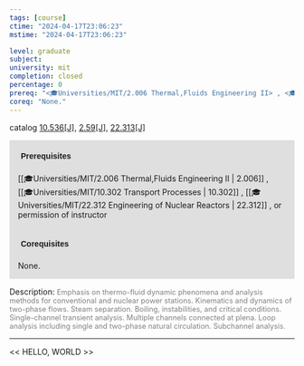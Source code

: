 ```yaml
---
tags: [course]
ctime: "2024-04-17T23:06:23"
mstime: "2024-04-17T23:06:23"

level: graduate
subject: 
university: mit
completion: closed
percentage: 0
prereq: "<🎓Universities/MIT/2.006 Thermal,Fluids Engineering II> , <🎓Universities/MIT/10.302 Transport Processes> , <🎓Universities/MIT/22.312 Engineering of Nuclear Reactors> , or permission of instructor"
coreq: "None."
---
```


catalog [10.536[J]](http://student.mit.edu/catalog/m10a.html#10.536), [2.59[J]](http://student.mit.edu/catalog/m2b.html#2.59), [22.313[J]](http://student.mit.edu/catalog/m22b.html#22.313)

<span style="display: block; padding: 15px; background-color: rgb(100, 100, 100, 0.2);"><font id="m_prereq393_0" style="display: block; font-family: Arial, sans-serif; font-weight: bold; padding: 5px">Prerequisites</font><br><span id="prereq393_0">[[🎓Universities/MIT/2.006 Thermal,Fluids Engineering II | 2.006]] , [[🎓Universities/MIT/10.302 Transport Processes | 10.302]] , [[🎓Universities/MIT/22.312 Engineering of Nuclear Reactors | 22.312]] , or permission of instructor</span></span>
<span style="display: block; padding: 15px; background-color: rgb(100, 100, 100, 0.2);"><font id="m_coreq393_0" style="display: block; font-family: Arial, sans-serif; font-weight: bold; padding: 5px">Corequisites</font><br><span id="coreq393_0">None.</span></span>

<font style="">Description:</font>
<font style="color: grey; font-size: 0.8rem;">Emphasis on thermo-fluid dynamic phenomena and analysis methods for conventional and nuclear power stations. Kinematics and dynamics of two-phase flows.  Steam separation.  Boiling, instabilities, and critical conditions. Single-channel transient analysis.  Multiple channels connected at plena.  Loop analysis including single and two-phase natural circulation.  Subchannel analysis.</font>



---

<< HELLO, WORLD >>
